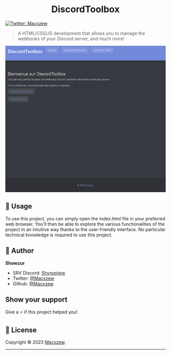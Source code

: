 <h1 align="center">DiscordToolbox</h1>

<p>
  <a href="https://twitter.com/Macxzew" target="_blank">
    <img alt="Twitter: Macxzew" src="https://img.shields.io/twitter/follow/Macxzew.svg?style=social" />
  </a>
</p>

> A HTML/CSS/JS development that allows you to manage the webhooks of your Discord server, and much more!

<img alt="DiscordToolbox" src="assets/img/demo.png">


## 🚀 Usage

To use this project, you can simply open the index.html file in your preferred web browser. You'll then be able to explore the various functionalities of the project in an intuitive way thanks to the user-friendly interface. No particular technical knowledge is required to use this project.

## 👤 Author

**Showzur**

* SRV Discord: [Shynonime](https://discord.gg/UHy8mZsNh8)
* Twitter: [@Macxzew](https://twitter.com/Macxzew)
* Github: [@Macxzew](https://github.com/Macxzew)

## Show your support

Give a ⭐️ if this project helped you!

## 📝 License

Copyright © 2023 [Macxzew](https://github.com/Macxzew).<br />

***
